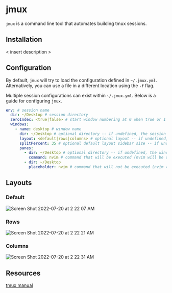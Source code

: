 # jmux

`jmux` is a command line tool that automates building tmux sessions.

## Installation

< insert description >

## Configuration

By default, `jmux` will try to load the configuration defined in `~/.jmux.yml`. Alternatively, you can use a file in a different location using the `-f` flag.

Multiple session configurations can exist within `~/.jmux.yml`. Below is a guide for configuring `jmux`.

```yaml
env: # session name
  dir: ~/Desktop # session directory
  zeroIndex: <true|false> # start window numbering at 0 when true or 1 when false
  windows:
    - name: desktop # window name
      dir: ~/Desktop # optional directory -- if undefined, the session directory is used
      layout: <default|rows|columns> # optional layout -- if undefined, the default layout is used
      splitPercent: 35 # optional default layout sidebar size -- if undefined, 35 is used
      panes:
        - dir: ~/Desktop # optional directory -- if undefined, the window directory is used
          command: nvim # command that will be executed (nvim will be open)
        - dir: ~/Desktop
          placeholder: nvim # command that will not be executed (nvim won't be open)
```

## Layouts

### Default
![Screen Shot 2022-07-20 at 2 22 07 AM](https://user-images.githubusercontent.com/7513070/179911297-b6754c16-0825-414c-94b2-facd207ae1ca.png)

### Rows
![Screen Shot 2022-07-20 at 2 22 21 AM](https://user-images.githubusercontent.com/7513070/179911303-8b191ba4-de6d-473f-bc94-0a585d5d1148.png)

### Columns
![Screen Shot 2022-07-20 at 2 22 31 AM](https://user-images.githubusercontent.com/7513070/179911314-28eb8ba7-ab9c-4053-88ef-3804048316e5.png)

## Resources

[tmux manual](https://man7.org/linux/man-pages/man1/tmux.1.html)
